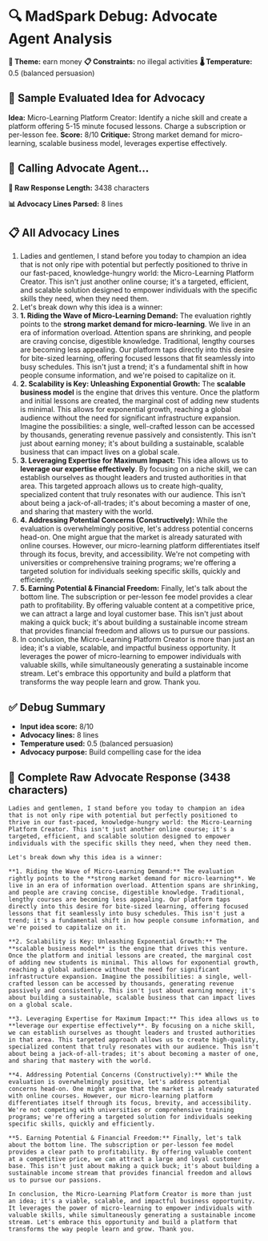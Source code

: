 # 🔍 MadSpark Debug: Advocate Agent Analysis

**🎯 Theme:** earn money
**📋 Constraints:** no illegal activities
**🌡️ Temperature:** 0.5 (balanced persuasion)

## 📝 Sample Evaluated Idea for Advocacy
**Idea:** Micro-Learning Platform Creator: Identify a niche skill and create a platform offering 5-15 minute focused lessons. Charge a subscription or per-lesson fee.
**Score:** 8/10
**Critique:** Strong market demand for micro-learning, scalable business model, leverages expertise effectively.

## 🤖 Calling Advocate Agent...
**📝 Raw Response Length:** 3438 characters

**📊 Advocacy Lines Parsed:** 8 lines

## 📋 All Advocacy Lines
 1. Ladies and gentlemen, I stand before you today to champion an idea that is not only ripe with potential but perfectly positioned to thrive in our fast-paced, knowledge-hungry world: the Micro-Learning Platform Creator. This isn't just another online course; it's a targeted, efficient, and scalable solution designed to empower individuals with the specific skills they need, when they need them.
 2. Let's break down why this idea is a winner:
 3. **1. Riding the Wave of Micro-Learning Demand:** The evaluation rightly points to the **strong market demand for micro-learning**. We live in an era of information overload. Attention spans are shrinking, and people are craving concise, digestible knowledge. Traditional, lengthy courses are becoming less appealing. Our platform taps directly into this desire for bite-sized learning, offering focused lessons that fit seamlessly into busy schedules. This isn't just a trend; it's a fundamental shift in how people consume information, and we're poised to capitalize on it.
 4. **2. Scalability is Key: Unleashing Exponential Growth:** The **scalable business model** is the engine that drives this venture. Once the platform and initial lessons are created, the marginal cost of adding new students is minimal. This allows for exponential growth, reaching a global audience without the need for significant infrastructure expansion. Imagine the possibilities: a single, well-crafted lesson can be accessed by thousands, generating revenue passively and consistently. This isn't just about earning money; it's about building a sustainable, scalable business that can impact lives on a global scale.
 5. **3. Leveraging Expertise for Maximum Impact:** This idea allows us to **leverage our expertise effectively**. By focusing on a niche skill, we can establish ourselves as thought leaders and trusted authorities in that area. This targeted approach allows us to create high-quality, specialized content that truly resonates with our audience. This isn't about being a jack-of-all-trades; it's about becoming a master of one, and sharing that mastery with the world.
 6. **4. Addressing Potential Concerns (Constructively):** While the evaluation is overwhelmingly positive, let's address potential concerns head-on. One might argue that the market is already saturated with online courses. However, our micro-learning platform differentiates itself through its focus, brevity, and accessibility. We're not competing with universities or comprehensive training programs; we're offering a targeted solution for individuals seeking specific skills, quickly and efficiently.
 7. **5. Earning Potential & Financial Freedom:** Finally, let's talk about the bottom line. The subscription or per-lesson fee model provides a clear path to profitability. By offering valuable content at a competitive price, we can attract a large and loyal customer base. This isn't just about making a quick buck; it's about building a sustainable income stream that provides financial freedom and allows us to pursue our passions.
 8. In conclusion, the Micro-Learning Platform Creator is more than just an idea; it's a viable, scalable, and impactful business opportunity. It leverages the power of micro-learning to empower individuals with valuable skills, while simultaneously generating a sustainable income stream. Let's embrace this opportunity and build a platform that transforms the way people learn and grow. Thank you.

## ✅ Debug Summary
- **Input idea score:** 8/10
- **Advocacy lines:** 8 lines
- **Temperature used:** 0.5 (balanced persuasion)
- **Advocacy purpose:** Build compelling case for the idea

## 🔧 Complete Raw Advocate Response (3438 characters)
```
Ladies and gentlemen, I stand before you today to champion an idea that is not only ripe with potential but perfectly positioned to thrive in our fast-paced, knowledge-hungry world: the Micro-Learning Platform Creator. This isn't just another online course; it's a targeted, efficient, and scalable solution designed to empower individuals with the specific skills they need, when they need them.

Let's break down why this idea is a winner:

**1. Riding the Wave of Micro-Learning Demand:** The evaluation rightly points to the **strong market demand for micro-learning**. We live in an era of information overload. Attention spans are shrinking, and people are craving concise, digestible knowledge. Traditional, lengthy courses are becoming less appealing. Our platform taps directly into this desire for bite-sized learning, offering focused lessons that fit seamlessly into busy schedules. This isn't just a trend; it's a fundamental shift in how people consume information, and we're poised to capitalize on it.

**2. Scalability is Key: Unleashing Exponential Growth:** The **scalable business model** is the engine that drives this venture. Once the platform and initial lessons are created, the marginal cost of adding new students is minimal. This allows for exponential growth, reaching a global audience without the need for significant infrastructure expansion. Imagine the possibilities: a single, well-crafted lesson can be accessed by thousands, generating revenue passively and consistently. This isn't just about earning money; it's about building a sustainable, scalable business that can impact lives on a global scale.

**3. Leveraging Expertise for Maximum Impact:** This idea allows us to **leverage our expertise effectively**. By focusing on a niche skill, we can establish ourselves as thought leaders and trusted authorities in that area. This targeted approach allows us to create high-quality, specialized content that truly resonates with our audience. This isn't about being a jack-of-all-trades; it's about becoming a master of one, and sharing that mastery with the world.

**4. Addressing Potential Concerns (Constructively):** While the evaluation is overwhelmingly positive, let's address potential concerns head-on. One might argue that the market is already saturated with online courses. However, our micro-learning platform differentiates itself through its focus, brevity, and accessibility. We're not competing with universities or comprehensive training programs; we're offering a targeted solution for individuals seeking specific skills, quickly and efficiently.

**5. Earning Potential & Financial Freedom:** Finally, let's talk about the bottom line. The subscription or per-lesson fee model provides a clear path to profitability. By offering valuable content at a competitive price, we can attract a large and loyal customer base. This isn't just about making a quick buck; it's about building a sustainable income stream that provides financial freedom and allows us to pursue our passions.

In conclusion, the Micro-Learning Platform Creator is more than just an idea; it's a viable, scalable, and impactful business opportunity. It leverages the power of micro-learning to empower individuals with valuable skills, while simultaneously generating a sustainable income stream. Let's embrace this opportunity and build a platform that transforms the way people learn and grow. Thank you.

```
